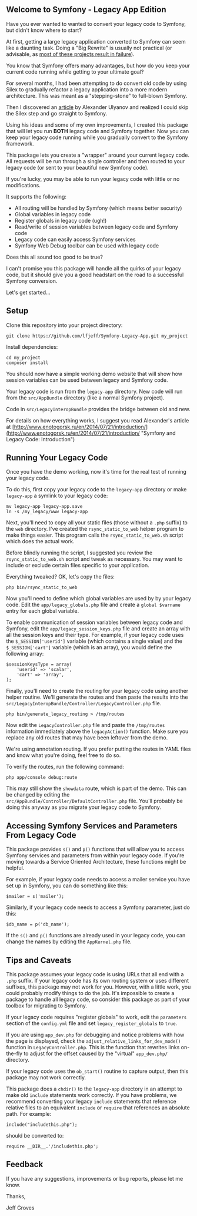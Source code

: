 ## Welcome to Symfony - Legacy App Edition ##

Have you ever wanted to wanted to convert your legacy code to Symfony, but didn't know where to start?

At first, getting a large legacy application converted to Symfony can seem like a daunting task.  Doing a "Big Rewrite" is usually not practical (or advisable, as [most of these projects result in failure](http://chadfowler.com/blog/2006/12/27/the-big-rewrite/ "Big Rewrite Failures")).

You know that Symfony offers many advantages, but how do you keep your current code running while getting to your ultimate goal?

For several months, I had been attempting to do convert old code by using Silex to gradually refactor a legacy application into a more modern architecture.  This was meant as a "stepping-stone" to full-blown Symfony.

Then I discovered an [article](http://www.enotogorsk.ru/en/2014/07/21/introduction/ "Symfony and Legacy Code") by Alexander Ulyanov and realized I could skip the Silex step and go straight to Symfony.

Using his ideas and some of my own improvements, I created this package that will let you run **BOTH** legacy code and Symfony together. Now you can keep your legacy code running while you gradually convert to the Symfony framework.

This package lets you create a "wrapper" around your current legacy code.  All requests will be run through a single controller and then routed to your legacy code (or sent to your beautiful new Symfony code).

If you're lucky, you may be able to run your legacy code with little or no modifications.  

It supports the following:

- All routing will be handled by Symfony (which means better security)
- Global variables in legacy code
- Register globals in legacy code (ugh!)
- Read/write of session variables between legacy code and Symfony code
- Legacy code can easily access Symfony services
- Symfony Web Debug toolbar can be used with legacy code

Does this all sound too good to be true?

I can't promise you this package will handle all the quirks of your legacy code, but it should give you a good headstart on the road to a successful Symfony conversion.

Let's get started...

## Setup ##

Clone this repository into your project directory:

    git clone https://github.com/lfjeff/Symfony-Legacy-App.git my_project

Install dependencies:

    cd my_project
    composer install


You should now have a simple working demo website that will show how session variables can be used between legacy and Symfony code.

Your legacy code is run from the `legacy-app` directory.  New code will run from the `src/AppBundle` directory (like a normal Symfony project).

Code in `src/LegacyInteropBundle` provides the bridge between old and new.

For details on how everything works, I suggest you read Alexander's article at [http://www.enotogorsk.ru/en/2014/07/21/introduction/](http://www.enotogorsk.ru/en/2014/07/21/introduction/ "Symfony and Legacy Code: Introduction")



## Running Your Legacy Code ##


Once you have the demo working, now it's time for the real test of running your legacy code.

To do this, first copy your legacy code to the `legacy-app` directory or make `legacy-app` a symlink to your legacy code:

    mv legacy-app legacy-app.save
    ln -s /my_legacy/www legacy-app

Next, you'll need to copy all your static files (those without a `.php` suffix) to the `web` directory.  I've created the `rsync_static_to_web` helper program to make things easier.  This program calls the `rsync_static_to_web.sh` script which does the actual work.

Before blindly running the script, I suggested you review the `rsync_static_to_web.sh` script and tweak as necessary.  You may want to include or exclude certain files specific to your application.

Everything tweaked? OK, let's copy the files:

    php bin/rsync_static_to_web

Now you'll need to define which global variables are used by by your legacy code.  Edit the `app/legacy_globals.php` file and create a `global $varname` entry for each global variable.

To enable communication of session variables between legacy code and Symfony, edit the `app/legacy_session_keys.php` file and create an array with all the session keys and their type.  For example, if your legacy code uses the `$_SESSION['userid']` variable (which contains a single value) and the `$_SESSION['cart']` variable (which is an array), you would define the following array:

    $sessionKeysType = array(
    	'userid' => 'scalar',
    	'cart' => 'array',
    );

Finally, you'll need to create the routing for your legacy code using another helper routine. We'll generate the routes and then paste the results into the `src/LegacyInteropBundle/Controller/LegacyController.php` file.

    php bin/generate_legacy_routing > /tmp/routes

Now edit the `LegacyController.php` file and paste the `/tmp/routes` information immediately above the `legacyAction()` function.  Make sure you replace any old routes that may have been leftover from the demo.

We're using annotation routing.  If you prefer putting the routes in YAML files and know what you're doing, feel free to do so.

To verify the routes, run the following command:

    php app/console debug:route

This may still show the `showdata` route, which is part of the demo.  This can be changed by editing the `src/AppBundle/Controller/DefaultController.php` file.  You'll probably be doing this anyway as you migrate your legacy code to Symfony.

## Accessing Symfony Services and Parameters From Legacy Code ##

This package provides `s()` and `p()` functions that will allow you to access Symfony services and parameters from within your legacy code.  If you're moving towards a Service Oriented Architecture, these functions might be helpful.

For example, if your legacy code needs to access a mailer service you have set up in Symfony, you can do something like this:

    $mailer = s('mailer');

Similarly, if your legacy code needs to access a Symfony parameter, just do this:

	$db_name = p('db_name');

If the `s()` and `p()` functions are already used in your legacy code, you can change the names by editing the `AppKernel.php` file.

## Tips and Caveats ##

This package assumes your legacy code is using URLs that all end with a `.php` suffix.  If your legacy code has its own routing system or uses different suffixes, this package may not work for you.  However, with a little work, you could probably modify things to do the job.  It's impossible to create a package to handle all legacy code, so consider this package as part of your toolbox for migrating to Symfony.

If your legacy code requires "register globals" to work, edit the  `parameters` section of the `config.yml` file and set `legacy_register_globals` to `true`.


If you are using `app_dev.php` for debugging and notice problems with how the page is displayed, check the `adjust_relative_links_for_dev_mode()` function in `LegacyController.php`.  This is the function that rewrites links on-the-fly to adjust for the offset caused by the "virtual" `app_dev.php/` directory.

If your legacy code uses the `ob_start()` routine to capture output, then this package may not work correctly.

This package does a `chdir()` to the `legacy-app` directory in an attempt to make old `include` statements work correctly.  If you have problems, we recommend converting your legacy `include` statements that reference relative files to an equivalent `include` or `require` that references an absolute path.  For example:

    include("includethis.php");

should be converted to:

    require __DIR__.'/includethis.php';

## Feedback ##

If you have any suggestions, improvements or bug reports, please let me know.

Thanks,

Jeff Groves
